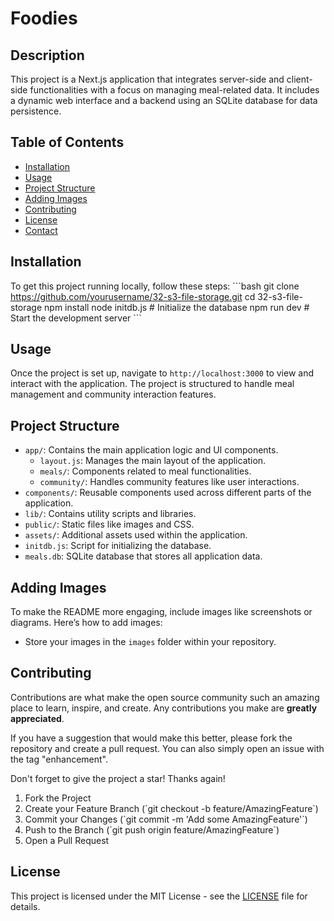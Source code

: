 
# Foodies

## Description
This project is a Next.js application that integrates server-side and client-side functionalities with a focus on managing meal-related data. It includes a dynamic web interface and a backend using an SQLite database for data persistence.

## Table of Contents
- [Installation](#installation)
- [Usage](#usage)
- [Project Structure](#project-structure)
- [Adding Images](#adding-images)
- [Contributing](#contributing)
- [License](#license)
- [Contact](#contact)

## Installation
To get this project running locally, follow these steps:
\`\`\`bash
git clone https://github.com/yourusername/32-s3-file-storage.git
cd 32-s3-file-storage
npm install
node initdb.js  # Initialize the database
npm run dev     # Start the development server
\`\`\`

## Usage
Once the project is set up, navigate to `http://localhost:3000` to view and interact with the application. The project is structured to handle meal management and community interaction features.

## Project Structure
- `app/`: Contains the main application logic and UI components.
  - `layout.js`: Manages the main layout of the application.
  - `meals/`: Components related to meal functionalities.
  - `community/`: Handles community features like user interactions.
- `components/`: Reusable components used across different parts of the application.
- `lib/`: Contains utility scripts and libraries.
- `public/`: Static files like images and CSS.
- `assets/`: Additional assets used within the application.
- `initdb.js`: Script for initializing the database.
- `meals.db`: SQLite database that stores all application data.

## Adding Images
To make the README more engaging, include images like screenshots or diagrams. Here’s how to add images:
- Store your images in the `images` folder within your repository.

## Contributing
Contributions are what make the open source community such an amazing place to learn, inspire, and create. Any contributions you make are **greatly appreciated**.

If you have a suggestion that would make this better, please fork the repository and create a pull request. You can also simply open an issue with the tag "enhancement".

Don't forget to give the project a star! Thanks again!

1. Fork the Project
2. Create your Feature Branch (\`git checkout -b feature/AmazingFeature\`)
3. Commit your Changes (\`git commit -m 'Add some AmazingFeature'\`)
4. Push to the Branch (\`git push origin feature/AmazingFeature\`)
5. Open a Pull Request

## License
This project is licensed under the MIT License - see the [LICENSE](LICENSE) file for details.

